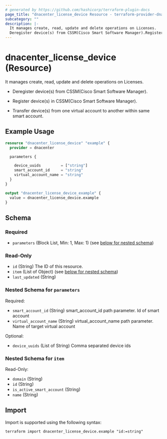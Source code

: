 ```yaml
---
# generated by https://github.com/hashicorp/terraform-plugin-docs
page_title: "dnacenter_license_device Resource - terraform-provider-dnacenter"
subcategory: ""
description: |-
  It manages create, read, update and delete operations on Licenses.
  Deregister device(s) from CSSM(Cisco Smart Software Manager).Register device(s) in CSSM(Cisco Smart Software Manager).Transfer device(s) from one virtual account to another within same smart account.
---
```


# dnacenter_license_device (Resource)

It manages create, read, update and delete operations on Licenses.

- Deregister device(s) from CSSM(Cisco Smart Software Manager).

- Register device(s) in CSSM(Cisco Smart Software Manager).

- Transfer device(s) from one virtual account to another within same smart account.

## Example Usage

```terraform
resource "dnacenter_license_device" "example" {
  provider = dnacenter

  parameters {

    device_uuids         = ["string"]
    smart_account_id     = "string"
    virtual_account_name = "string"
  }
}

output "dnacenter_license_device_example" {
  value = dnacenter_license_device.example
}
```

<!-- schema generated by tfplugindocs -->
## Schema

### Required

- `parameters` (Block List, Min: 1, Max: 1) (see [below for nested schema](#nestedblock--parameters))

### Read-Only

- `id` (String) The ID of this resource.
- `item` (List of Object) (see [below for nested schema](#nestedatt--item))
- `last_updated` (String)

<a id="nestedblock--parameters"></a>
### Nested Schema for `parameters`

Required:

- `smart_account_id` (String) smart_account_id path parameter. Id of smart account
- `virtual_account_name` (String) virtual_account_name path parameter. Name of target virtual account

Optional:

- `device_uuids` (List of String) Comma separated device ids


<a id="nestedatt--item"></a>
### Nested Schema for `item`

Read-Only:

- `domain` (String)
- `id` (String)
- `is_active_smart_account` (String)
- `name` (String)

## Import

Import is supported using the following syntax:

```shell
terraform import dnacenter_license_device.example "id:=string"
```
